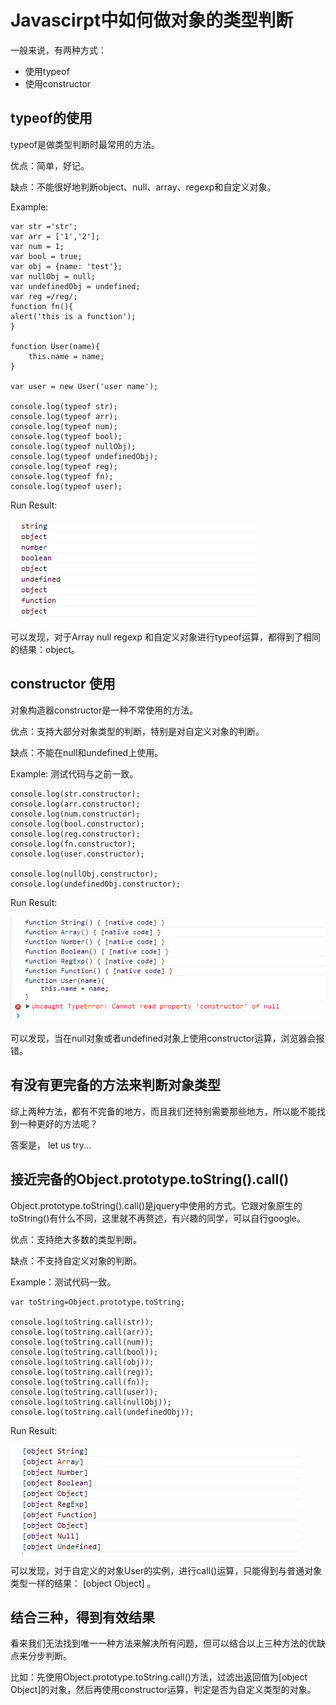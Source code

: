 Javascirpt中如何做对象的类型判断
================================

一般来说，有两种方式：
- 使用typeof
- 使用constructor

## typeof的使用
typeof是做类型判断时最常用的方法。

优点：简单，好记。

缺点：不能很好地判断object、null、array、regexp和自定义对象。

Example:

	var str ='str';
	var arr = ['1','2'];
	var num = 1;
	var bool = true;
	var obj = {name: 'test'};
	var nullObj = null;
	var undefinedObj = undefined;
	var reg =/reg/;
	function fn(){
    alert('this is a function');
	}

	function User(name){
	    this.name = name;
	}

	var user = new User('user name');

	console.log(typeof str);
	console.log(typeof arr);
	console.log(typeof num);
	console.log(typeof bool);
	console.log(typeof nullObj);
	console.log(typeof undefinedObj);
	console.log(typeof reg);
	console.log(typeof fn);
	console.log(typeof user);

Run Result:

![run result of typeof][typeof_run_result]

可以发现，对于Array null regexp 和自定义对象进行typeof运算，都得到了相同的结果：object。

## constructor 使用
对象构造器constructor是一种不常使用的方法。

优点：支持大部分对象类型的判断，特别是对自定义对象的判断。

缺点：不能在null和undefined上使用。

Example: 测试代码与之前一致。

	console.log(str.constructor);
	console.log(arr.constructor);
	console.log(num.constructor);
	console.log(bool.constructor);
	console.log(reg.constructor);
	console.log(fn.constructor);
	console.log(user.constructor);

	console.log(nullObj.constructor);
	console.log(undefinedObj.constructor);

Run Result:

![run result of constructor][constructor_run_result]

可以发现，当在null对象或者undefined对象上使用constructor运算，浏览器会报错。

## 有没有更完备的方法来判断对象类型
综上两种方法，都有不完备的地方，而且我们还特别需要那些地方，所以能不能找到一种更好的方法呢？

答案是， let us try...

## 接近完备的Object.prototype.toString().call()
Object.prototype.toString().call()是jquery中使用的方式。它跟对象原生的toString()有什么不同，这里就不再赘述，有兴趣的同学，可以自行google。

优点：支持绝大多数的类型判断。

缺点：不支持自定义对象的判断。

Example：测试代码一致。

	var toString=Object.prototype.toString;

	console.log(toString.call(str));
	console.log(toString.call(arr));
	console.log(toString.call(num));
	console.log(toString.call(bool));
	console.log(toString.call(obj));
	console.log(toString.call(reg));
	console.log(toString.call(fn));
	console.log(toString.call(user));
	console.log(toString.call(nullObj));
	console.log(toString.call(undefinedObj));

Run Result:

![run result of Object.prototype.toString().call()][call_run_result]

[typeof_run_result]: img/result1.png
[constructor_run_result]: img/result2.png
[call_run_result]: img/result3.png

可以发现，对于自定义的对象User的实例，进行call()运算，只能得到与普通对象类型一样的结果： [object Object] 。

## 结合三种，得到有效结果
看来我们无法找到唯一一种方法来解决所有问题，但可以结合以上三种方法的优缺点来分步判断。

比如：先使用Object.prototype.toString.call()方法，过滤出返回值为[object Object]的对象，然后再使用constructor运算，判定是否为自定义类型的对象。
